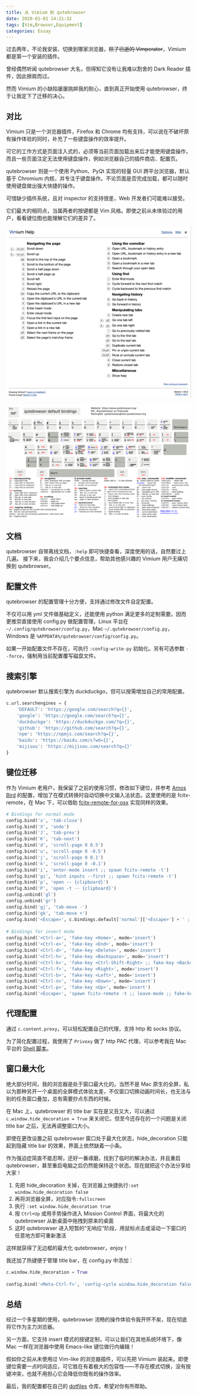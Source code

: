 ```yaml
---
title: 从 Vimium 到 qutebrowser
date: 2020-01-01 14:21:32
tags: [Vim,Browser,Equipment]
categories: Essay
---
```


过去两年，不论我安装、切换到哪家浏览器，~~除了已逝的 Vimperator~~，Vimium 都是第一个安装的插件。

曾经偶然听闻 qutebrowser 大名，但得知它没有让我难以割舍的 Dark Reader 插件，因此擦肩而过。

然而 Vimium 的小缺陷屡屡挑衅我的耐心，直到真正开始使用 qutebrowser，终于让我定下了迁移的决心。

<!--more-->

## 对比

Vimium 只是一个浏览器插件，Firefox 和 Chrome 均有支持，可以说在不破坏原有操作体验的同时，补充了一些键盘操作的效率提升。

可它的工作方式是页面注入式的，必须等当前页面加载出来后才能使用键盘操作，而且一些页面注定无法使用键盘操作，例如浏览器自己的插件商店、配置页。

qutebrowser 则是一个使用 Python、PyQt 实现的轻量 GUI 跨平台浏览器，默认基于 Chromium 内核，并专注于键盘操作。不论页面是否完成加载，都可以随时使用键盘做出强大快捷的操作。

可惜缺少插件系统，且对 inspector 的支持很差，Web 开发者们可能难以接受。

它们最大的相同点，当属两者的按键都是 Vim 风格。即使之前从未体验过的用户，看看键位图也能理解它们的差异了。

![vimium cheatsheet](/image/from-vimium-to-qutebrowser/vimium-cheatsheet.png)

![qutebrowser cheatsheet](/image/from-vimium-to-qutebrowser/qutebrowser-cheatsheet.png)

## 文档

qutebrowser 自带离线文档，`:help` 即可快捷查看，深度使用的话，自然要过上几遍。
接下来，我会介绍几个要点信息，帮助其他感兴趣的 Vimium 用户无痛切换到 qutebrowser。

## 配置文件

qutebrowser 的配置管理十分方便，支持通过修改文件自定配置。

不仅可以用 yml 文件做基础定义，还能使用 python 满足更多的定制需要。因而更推崇直接使用 config.py 做配置管理，Linux 平台在 `~/.config/qutebrowser/config.py`，Mac `~/.qutebrowser/config.py`， Windows 是 `%APPDATA%/qutebrowser/config/config.py`。

如果一开始配置文件不存在，可执行 `:config-write-py` 初始化。另有可选参数 `--force`，强制用当前配置覆写磁盘文件。

## 搜索引擎

qutebrowser 默认搜索引擎为 duckduckgo，但可以按需增加自己的常用配置。

```py
c.url.searchengines = {
    'DEFAULT': 'https://google.com/search?q={}',
    'google': 'https://google.com/search?q={}',
    'duckduckgo': 'https://duckduckgo.com/?q={}',
    'github': 'https://github.com/search?q={}',
    'npm': 'https://npmjs.com/search?q={}',
    'baidu': 'https://baidu.com/s?wd={}',
    'mijisou': 'https://mijisou.com/search?q={}'
}
```

## 键位迁移

作为 Vimium 老用户，我保留了之前的使用习惯，修改如下键位，并参考 [Amos Bird](https://github.com/amosbird/serverconfig) 的配置，增加了在模式转换时自动切换中文输入法状态。这里使用的是 fcitx-remote，在 Mac 下，可以借助 [fcitx-remote-for-osx](https://github.com/xcodebuild/fcitx-remote-for-osx) 实现同样的效果。

```py
# Bindings for normal mode
config.bind('x', 'tab-close')
config.bind('X', 'undo')
config.bind('J', 'tab-prev')
config.bind('K', 'tab-next')
config.bind('d', 'scroll-page 0 0.5')
config.bind('u', 'scroll-page 0 -0.5')
config.bind('j', 'scroll-page 0 0.1')
config.bind('k', 'scroll-page 0 -0.1')
config.bind('i', 'enter-mode insert ;; spawn fcitx-remote -t')
config.bind('gi', 'hint inputs --first ;; spawn fcitx-remote -t')
config.bind('p', 'open -- {clipboard}')
config.bind('P', 'open -t -- {clipboard}')
config.unbind('gl')
config.unbind('gr')
config.bind('gj', 'tab-move -')
config.bind('gk', 'tab-move +')
config.bind('<Escape>', c.bindings.default['normal']['<Escape>'] + ' ;; fake-key <Escape> ;; clear-messages ;; jseval --quiet document.getSelection().empty()')

# Bindings for insert mode
config.bind('<Ctrl-a>', 'fake-key <Home>', mode='insert')
config.bind('<Ctrl-e>', 'fake-key <End>', mode='insert')
config.bind('<Ctrl-d>', 'fake-key <Delete>', mode='insert')
config.bind('<Ctrl-h>', 'fake-key <Backspace>', mode='insert')
config.bind('<Ctrl-k>', 'fake-key <Ctrl-Shift-Right> ;; fake-key <Backspace>', mode='insert')
config.bind('<Ctrl-f>', 'fake-key <Right>', mode='insert')
config.bind('<Ctrl-b>', 'fake-key <Left>', mode='insert')
config.bind('<Ctrl-n>', 'fake-key <Down>', mode='insert')
config.bind('<Ctrl-p>', 'fake-key <Up>', mode='insert')
config.bind('<Escape>', 'spawn fcitx-remote -t ;; leave-mode ;; fake-key <Escape>', mode='insert')
```

## 代理配置

通过 `c.content.proxy`，可以轻松配置自己的代理，支持 http 和 socks 协议。

为了简化配置过程，我使用了 `Privoxy` 做了 http PAC 代理，可以参考我在 Mac 平台的 [Shell 脚本](https://github.com/Claude-Ray/dotfiles/blob/master/macos/privoxy.sh)。

## 窗口最大化

绝大部分时间，我的浏览器是处于窗口最大化的。当然不是 Mac 原生的全屏，私以为那种另开一个桌面的全屏模式体验太差，不仅窗口切换动画时间长，也无法与别的任务窗口叠加，总有需要抄点东西的时候。

在 Mac 上，qutebrowser 的 title bar 实在是又丑又大，可以通过 `c.window.hide_decoration = True` 来关闭它。但至今还存在的一个问题是关闭 title bar 之后，无法再调整窗口大小。

即使在更改设置之前 qutebrowser 窗口处于最大化状态，hide_decoration 只能起到隐藏 title bar 的效果，界面上依然缺着一小条。

作为强迫症简直不能忍啊，还好一番琢磨，找到了临时的解决办法，并且重启 qutebrowser，甚至重启电脑之后仍然能保持这个状态。现在就把这个办法分享给大家！

1. 先把 hide_decoration 关掉，在浏览器上快捷执行`:set window.hide_decoration false`
2. 再将浏览器全屏，对应指令`:fullscreen` 
3. 执行 `:set window.hide_decoration true`
4. 按 `Ctrl+Up` 或用手势操作进入 Mission Control 界面，将最大化的 qutebrowser 从新桌面中拖拽到原来的桌面
5. 这时 qutebrowser 进入短暂的“无响应”阶段，用鼠标点击或滚动一下窗口的任意地方即可重新激活

这样就获得了无边框的最大化 qutebrowser，enjoy！

我还加了热键便于管理 title bar，在 config.py 中添加：

```py
c.window.hide_decoration = True

config.bind('<Meta-Ctrl-f>', 'config-cycle window.hide_decoration false true')
```

## 总结

经过一个多星期的使用，qutebrowser 流畅的操作体验令我开怀不矣，现在彻底将它作为主力浏览器。

另一方面，它支持 insert 模式的按键定制，可以让我们在其他系统环境下，像 Mac 一样在浏览器中使用 Emacs-like 键位做行内编辑！

假如你之前从未使用过 Vim-like 的浏览器插件，可以先把 Vimium 装起来。即使键位需要一点时间适应，可它胜在有着极大的包容性——不存在模式切换，没有按键冲突，也就不用担心它会降低你既有的操作效率。

最后，我的配置都在自己的 [dotfiles](https://github.com/Claude-Ray/dotfiles) 仓库，希望对你有所帮助。

